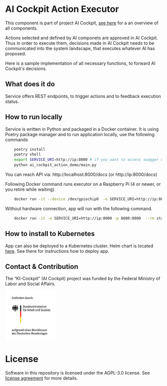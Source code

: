 # AI Cockpit Action Executor

This component is part of project AI Cockpit, [see here](https://github.com/starwit/ai-cockpit-deployment) for a an overview of all components.

Actions selected and defined by AI componets are approved in AI Cockpit. Thus in order to execute them, decisions made in AI Cockpit needs to be communicated into the system landscape, that executes whatever AI has proposed. 

Here is a sample implementation of all necessary functions, to forward AI Cockpit's decisions.

## What does it do
Service offers REST endpoints, to trigger actions and to feedback execution status.

## How to run locally
Service is written in Python and packaged in a Docker container. It is using Poetry package manager and to run application locally, use the following commands

```bash
    poetry install
    poetry shell
    export SERVICE_URI=http://ip:8000 # if you want to access swagger ui from outside, default is localhost
    python ai_cockpit_action_demo/main.py
```

You can reach API via: http://localhost:8000/docs (or http://ip:8000/docs)

Following Docker command runs executor on a Raspberry Pi (4 or newer, or you retire while waiting)
```bash
    docker run -it --device /dev/gpiochip0  -e SERVICE_URI=http://ip:8000 -p 8000:8000  --rm starwitorg/ai-cockpit-action-demo:0.0.8
```

Without hardware connection, app will run with the following command.
```bash
    docker run -it -e SERVICE_URI=http://ip:8000 -p 8000:8000  --rm starwitorg/ai-cockpit-action-demo:0.0.8
```


## How to install to Kubernetes

App can also be deployed to a Kubernetes cluster. Helm chart is located [here](https://hub.docker.com/r/starwitorg/ai-cockpit-action-demo-chart). See there for instructions how to deploy app.


## Contact & Contribution

The “KI-Cockpit” (AI Cockpit) project was funded by the Federal Ministry of Labor and Social Affairs.

<img src="foerderlogo.png" alt="BMAS Logo" style="width:33%; height:auto;">

# License

Software in this repository is licensed under the AGPL-3.0 license. See [license agreement](LICENSE) for more details.
